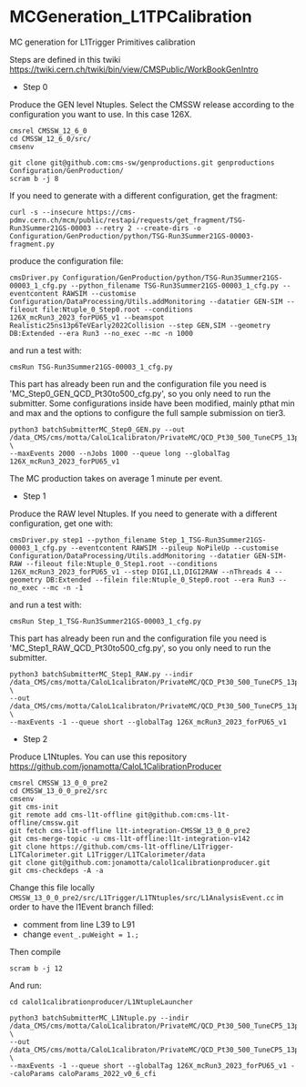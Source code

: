 # MCGeneration_L1TPCalibration
MC generation for L1Trigger Primitives calibration

Steps are defined in this twiki
https://twiki.cern.ch/twiki/bin/view/CMSPublic/WorkBookGenIntro

- Step 0

Produce the GEN level Ntuples.
Select the CMSSW release according to the configuration you want to use. In this case 126X.

    cmsrel CMSSW_12_6_0
    cd CMSSW_12_6_0/src/
    cmsenv

    git clone git@github.com:cms-sw/genproductions.git genproductions Configuration/GenProduction/
    scram b -j 8

If you need to generate with a different configuration, get the fragment:

    curl -s --insecure https://cms-pdmv.cern.ch/mcm/public/restapi/requests/get_fragment/TSG-Run3Summer21GS-00003 --retry 2 --create-dirs -o Configuration/GenProduction/python/TSG-Run3Summer21GS-00003-fragment.py

produce the configuration file:

    cmsDriver.py Configuration/GenProduction/python/TSG-Run3Summer21GS-00003_1_cfg.py --python_filename TSG-Run3Summer21GS-00003_1_cfg.py --eventcontent RAWSIM --customise Configuration/DataProcessing/Utils.addMonitoring --datatier GEN-SIM --fileout file:Ntuple_0_Step0.root --conditions 126X_mcRun3_2023_forPU65_v1 --beamspot Realistic25ns13p6TeVEarly2022Collision --step GEN,SIM --geometry DB:Extended --era Run3 --no_exec --mc -n 1000

and run a test with:


    cmsRun TSG-Run3Summer21GS-00003_1_cfg.py

This part has already been run and the configuration file you need is 'MC_Step0_GEN_QCD_Pt30to500_cfg.py', so you only need to run the submitter.
Some configurations inside have been modified, mainly pthat min and max and the options to configure the full sample submission on tier3.

    python3 batchSubmitterMC_Step0_GEN.py --out /data_CMS/cms/motta/CaloL1calibraton/PrivateMC/QCD_Pt30_500_TuneCP5_13p6TeV/GEN \
    --maxEvents 2000 --nJobs 1000 --queue long --globalTag 126X_mcRun3_2023_forPU65_v1

The MC production takes on average 1 minute per event.

- Step 1

Produce the RAW level Ntuples.
If you need to generate with a different configuration, get one with:

    cmsDriver.py step1 --python_filename Step_1_TSG-Run3Summer21GS-00003_1_cfg.py --eventcontent RAWSIM --pileup NoPileUp --customise Configuration/DataProcessing/Utils.addMonitoring --datatier GEN-SIM-RAW --fileout file:Ntuple_0_Step1.root --conditions 126X_mcRun3_2023_forPU65_v1 --step DIGI,L1,DIGI2RAW --nThreads 4 --geometry DB:Extended --filein file:Ntuple_0_Step0.root --era Run3 --no_exec --mc -n -1

and run a test with:

    cmsRun Step_1_TSG-Run3Summer21GS-00003_1_cfg.py

This part has already been run and the configuration file you need is 'MC_Step1_RAW_QCD_Pt30to500_cfg.py', so you only need to run the submitter.

    python3 batchSubmitterMC_Step1_RAW.py --indir /data_CMS/cms/motta/CaloL1calibraton/PrivateMC/QCD_Pt30_500_TuneCP5_13p6TeV/GEN \
    --out /data_CMS/cms/motta/CaloL1calibraton/PrivateMC/QCD_Pt30_500_TuneCP5_13p6TeV/RAW \
    --maxEvents -1 --queue short --globalTag 126X_mcRun3_2023_forPU65_v1

- Step 2

Produce L1Ntuples.
You can use this repository https://github.com/jonamotta/CaloL1CalibrationProducer

    cmsrel CMSSW_13_0_0_pre2
    cd CMSSW_13_0_0_pre2/src
    cmsenv
    git cms-init
    git remote add cms-l1t-offline git@github.com:cms-l1t-offline/cmssw.git
    git fetch cms-l1t-offline l1t-integration-CMSSW_13_0_0_pre2
    git cms-merge-topic -u cms-l1t-offline:l1t-integration-v142
    git clone https://github.com/cms-l1t-offline/L1Trigger-L1TCalorimeter.git L1Trigger/L1TCalorimeter/data
    git clone git@github.com:jonamotta/calol1calibrationproducer.git
    git cms-checkdeps -A -a

Change this file locally `CMSSW_13_0_0_pre2/src/L1Trigger/L1TNtuples/src/L1AnalysisEvent.cc` in order to have the l1Event branch filled:
- comment from line L39 to L91
- change `event_.puWeight = 1.;`

Then compile

    scram b -j 12

And run:

    cd calol1calibrationproducer/L1NtupleLauncher

    python3 batchSubmitterMC_L1Ntuple.py --indir /data_CMS/cms/motta/CaloL1calibraton/PrivateMC/QCD_Pt30_500_TuneCP5_13p6TeV/RAW \
    --out /data_CMS/cms/motta/CaloL1calibraton/PrivateMC/QCD_Pt30_500_TuneCP5_13p6TeV/L1Ntuples \
    --maxEvents -1 --queue short --globalTag 126X_mcRun3_2023_forPU65_v1 --caloParams caloParams_2022_v0_6_cfi


